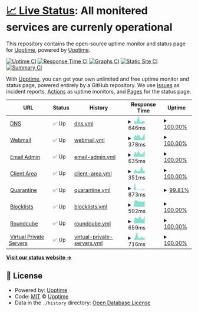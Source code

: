 # [📈 Live Status](https://status.thexyz.com): <!--live status--> **All monitered services are currenly operational**

This repository contains the open-source uptime monitor and status page for [Upptime](https://upptime.js.org), powered by [Upptime](https://github.com/upptime/upptime).

[![Uptime CI](https://github.com/ptoone/Thexyz-Network-Status/workflows/Uptime%20CI/badge.svg)](https://github.com/ptoone/Thexyz-Network-Status/actions?query=workflow%3A%22Uptime+CI%22)
[![Response Time CI](https://github.com/ptoone/Thexyz-Network-Status/workflows/Response%20Time%20CI/badge.svg)](https://github.com/ptoone/Thexyz-Network-Status/actions?query=workflow%3A%22Response+Time+CI%22)
[![Graphs CI](https://github.com/ptoone/Thexyz-Network-Status/workflows/Graphs%20CI/badge.svg)](https://github.com/ptoone/Thexyz-Network-Status/actions?query=workflow%3A%22Graphs+CI%22)
[![Static Site CI](https://github.com/ptoone/Thexyz-Network-Status/workflows/Static%20Site%20CI/badge.svg)](https://github.com/ptoone/Thexyz-Network-Status/actions?query=workflow%3A%22Static+Site+CI%22)
[![Summary CI](https://github.com/ptoone/Thexyz-Network-Status/workflows/Summary%20CI/badge.svg)](https://github.com/ptoone/Thexyz-Network-Status/actions?query=workflow%3A%22Summary+CI%22)

With [Upptime](https://upptime.js.org), you can get your own unlimited and free uptime monitor and status page, powered entirely by a GitHub repository. We use [Issues](https://github.com/upptime/upptime/issues) as incident reports, [Actions](https://github.com/ptoone/Thexyz-Network-Status/actions) as uptime monitors, and [Pages](https://status.thexyz.com) for the status page.

<!--start: status pages-->
<!-- This summary is generated by Upptime (https://github.com/upptime/upptime) -->
<!-- Do not edit this manually, your changes will be overwritten -->
<!-- prettier-ignore -->
| URL | Status | History | Response Time | Uptime |
| --- | ------ | ------- | ------------- | ------ |
| <img alt="" src="https://www.thexyz.com/favicon.ico" height="13"> [DNS](https://dns.thexyz.com) | ✅ Up | [dns.yml](https://github.com/ptoone/Thexyz-Network-Status/commits/HEAD/history/dns.yml) | <details><summary><img alt="Response time graph" src="./graphs/dns/response-time-week.png" height="20"> 646ms</summary><br><a href="https://status.thexyz.com/history/dns"><img alt="Response time 698" src="https://img.shields.io/endpoint?url=https%3A%2F%2Fraw.githubusercontent.com%2Fptoone%2FThexyz-Network-Status%2FHEAD%2Fapi%2Fdns%2Fresponse-time.json"></a><br><a href="https://status.thexyz.com/history/dns"><img alt="24-hour response time 455" src="https://img.shields.io/endpoint?url=https%3A%2F%2Fraw.githubusercontent.com%2Fptoone%2FThexyz-Network-Status%2FHEAD%2Fapi%2Fdns%2Fresponse-time-day.json"></a><br><a href="https://status.thexyz.com/history/dns"><img alt="7-day response time 646" src="https://img.shields.io/endpoint?url=https%3A%2F%2Fraw.githubusercontent.com%2Fptoone%2FThexyz-Network-Status%2FHEAD%2Fapi%2Fdns%2Fresponse-time-week.json"></a><br><a href="https://status.thexyz.com/history/dns"><img alt="30-day response time 652" src="https://img.shields.io/endpoint?url=https%3A%2F%2Fraw.githubusercontent.com%2Fptoone%2FThexyz-Network-Status%2FHEAD%2Fapi%2Fdns%2Fresponse-time-month.json"></a><br><a href="https://status.thexyz.com/history/dns"><img alt="1-year response time 698" src="https://img.shields.io/endpoint?url=https%3A%2F%2Fraw.githubusercontent.com%2Fptoone%2FThexyz-Network-Status%2FHEAD%2Fapi%2Fdns%2Fresponse-time-year.json"></a></details> | <details><summary><a href="https://status.thexyz.com/history/dns">100.00%</a></summary><a href="https://status.thexyz.com/history/dns"><img alt="All-time uptime 100.00%" src="https://img.shields.io/endpoint?url=https%3A%2F%2Fraw.githubusercontent.com%2Fptoone%2FThexyz-Network-Status%2FHEAD%2Fapi%2Fdns%2Fuptime.json"></a><br><a href="https://status.thexyz.com/history/dns"><img alt="24-hour uptime 100.00%" src="https://img.shields.io/endpoint?url=https%3A%2F%2Fraw.githubusercontent.com%2Fptoone%2FThexyz-Network-Status%2FHEAD%2Fapi%2Fdns%2Fuptime-day.json"></a><br><a href="https://status.thexyz.com/history/dns"><img alt="7-day uptime 100.00%" src="https://img.shields.io/endpoint?url=https%3A%2F%2Fraw.githubusercontent.com%2Fptoone%2FThexyz-Network-Status%2FHEAD%2Fapi%2Fdns%2Fuptime-week.json"></a><br><a href="https://status.thexyz.com/history/dns"><img alt="30-day uptime 100.00%" src="https://img.shields.io/endpoint?url=https%3A%2F%2Fraw.githubusercontent.com%2Fptoone%2FThexyz-Network-Status%2FHEAD%2Fapi%2Fdns%2Fuptime-month.json"></a><br><a href="https://status.thexyz.com/history/dns"><img alt="1-year uptime 100.00%" src="https://img.shields.io/endpoint?url=https%3A%2F%2Fraw.githubusercontent.com%2Fptoone%2FThexyz-Network-Status%2FHEAD%2Fapi%2Fdns%2Fuptime-year.json"></a></details>
| <img alt="" src="https://www.thexyz.com/favicon.ico" height="13"> [Webmail](https://webmail.thexyz.com) | ✅ Up | [webmail.yml](https://github.com/ptoone/Thexyz-Network-Status/commits/HEAD/history/webmail.yml) | <details><summary><img alt="Response time graph" src="./graphs/webmail/response-time-week.png" height="20"> 378ms</summary><br><a href="https://status.thexyz.com/history/webmail"><img alt="Response time 306" src="https://img.shields.io/endpoint?url=https%3A%2F%2Fraw.githubusercontent.com%2Fptoone%2FThexyz-Network-Status%2FHEAD%2Fapi%2Fwebmail%2Fresponse-time.json"></a><br><a href="https://status.thexyz.com/history/webmail"><img alt="24-hour response time 1116" src="https://img.shields.io/endpoint?url=https%3A%2F%2Fraw.githubusercontent.com%2Fptoone%2FThexyz-Network-Status%2FHEAD%2Fapi%2Fwebmail%2Fresponse-time-day.json"></a><br><a href="https://status.thexyz.com/history/webmail"><img alt="7-day response time 378" src="https://img.shields.io/endpoint?url=https%3A%2F%2Fraw.githubusercontent.com%2Fptoone%2FThexyz-Network-Status%2FHEAD%2Fapi%2Fwebmail%2Fresponse-time-week.json"></a><br><a href="https://status.thexyz.com/history/webmail"><img alt="30-day response time 330" src="https://img.shields.io/endpoint?url=https%3A%2F%2Fraw.githubusercontent.com%2Fptoone%2FThexyz-Network-Status%2FHEAD%2Fapi%2Fwebmail%2Fresponse-time-month.json"></a><br><a href="https://status.thexyz.com/history/webmail"><img alt="1-year response time 306" src="https://img.shields.io/endpoint?url=https%3A%2F%2Fraw.githubusercontent.com%2Fptoone%2FThexyz-Network-Status%2FHEAD%2Fapi%2Fwebmail%2Fresponse-time-year.json"></a></details> | <details><summary><a href="https://status.thexyz.com/history/webmail">100.00%</a></summary><a href="https://status.thexyz.com/history/webmail"><img alt="All-time uptime 100.00%" src="https://img.shields.io/endpoint?url=https%3A%2F%2Fraw.githubusercontent.com%2Fptoone%2FThexyz-Network-Status%2FHEAD%2Fapi%2Fwebmail%2Fuptime.json"></a><br><a href="https://status.thexyz.com/history/webmail"><img alt="24-hour uptime 100.00%" src="https://img.shields.io/endpoint?url=https%3A%2F%2Fraw.githubusercontent.com%2Fptoone%2FThexyz-Network-Status%2FHEAD%2Fapi%2Fwebmail%2Fuptime-day.json"></a><br><a href="https://status.thexyz.com/history/webmail"><img alt="7-day uptime 100.00%" src="https://img.shields.io/endpoint?url=https%3A%2F%2Fraw.githubusercontent.com%2Fptoone%2FThexyz-Network-Status%2FHEAD%2Fapi%2Fwebmail%2Fuptime-week.json"></a><br><a href="https://status.thexyz.com/history/webmail"><img alt="30-day uptime 100.00%" src="https://img.shields.io/endpoint?url=https%3A%2F%2Fraw.githubusercontent.com%2Fptoone%2FThexyz-Network-Status%2FHEAD%2Fapi%2Fwebmail%2Fuptime-month.json"></a><br><a href="https://status.thexyz.com/history/webmail"><img alt="1-year uptime 100.00%" src="https://img.shields.io/endpoint?url=https%3A%2F%2Fraw.githubusercontent.com%2Fptoone%2FThexyz-Network-Status%2FHEAD%2Fapi%2Fwebmail%2Fuptime-year.json"></a></details>
| <img alt="" src="https://www.thexyz.com/favicon.ico" height="13"> [Email Admin](https://admin.thexyz.com) | ✅ Up | [email-admin.yml](https://github.com/ptoone/Thexyz-Network-Status/commits/HEAD/history/email-admin.yml) | <details><summary><img alt="Response time graph" src="./graphs/email-admin/response-time-week.png" height="20"> 635ms</summary><br><a href="https://status.thexyz.com/history/email-admin"><img alt="Response time 785" src="https://img.shields.io/endpoint?url=https%3A%2F%2Fraw.githubusercontent.com%2Fptoone%2FThexyz-Network-Status%2FHEAD%2Fapi%2Femail-admin%2Fresponse-time.json"></a><br><a href="https://status.thexyz.com/history/email-admin"><img alt="24-hour response time 1543" src="https://img.shields.io/endpoint?url=https%3A%2F%2Fraw.githubusercontent.com%2Fptoone%2FThexyz-Network-Status%2FHEAD%2Fapi%2Femail-admin%2Fresponse-time-day.json"></a><br><a href="https://status.thexyz.com/history/email-admin"><img alt="7-day response time 635" src="https://img.shields.io/endpoint?url=https%3A%2F%2Fraw.githubusercontent.com%2Fptoone%2FThexyz-Network-Status%2FHEAD%2Fapi%2Femail-admin%2Fresponse-time-week.json"></a><br><a href="https://status.thexyz.com/history/email-admin"><img alt="30-day response time 750" src="https://img.shields.io/endpoint?url=https%3A%2F%2Fraw.githubusercontent.com%2Fptoone%2FThexyz-Network-Status%2FHEAD%2Fapi%2Femail-admin%2Fresponse-time-month.json"></a><br><a href="https://status.thexyz.com/history/email-admin"><img alt="1-year response time 785" src="https://img.shields.io/endpoint?url=https%3A%2F%2Fraw.githubusercontent.com%2Fptoone%2FThexyz-Network-Status%2FHEAD%2Fapi%2Femail-admin%2Fresponse-time-year.json"></a></details> | <details><summary><a href="https://status.thexyz.com/history/email-admin">100.00%</a></summary><a href="https://status.thexyz.com/history/email-admin"><img alt="All-time uptime 99.97%" src="https://img.shields.io/endpoint?url=https%3A%2F%2Fraw.githubusercontent.com%2Fptoone%2FThexyz-Network-Status%2FHEAD%2Fapi%2Femail-admin%2Fuptime.json"></a><br><a href="https://status.thexyz.com/history/email-admin"><img alt="24-hour uptime 100.00%" src="https://img.shields.io/endpoint?url=https%3A%2F%2Fraw.githubusercontent.com%2Fptoone%2FThexyz-Network-Status%2FHEAD%2Fapi%2Femail-admin%2Fuptime-day.json"></a><br><a href="https://status.thexyz.com/history/email-admin"><img alt="7-day uptime 100.00%" src="https://img.shields.io/endpoint?url=https%3A%2F%2Fraw.githubusercontent.com%2Fptoone%2FThexyz-Network-Status%2FHEAD%2Fapi%2Femail-admin%2Fuptime-week.json"></a><br><a href="https://status.thexyz.com/history/email-admin"><img alt="30-day uptime 99.90%" src="https://img.shields.io/endpoint?url=https%3A%2F%2Fraw.githubusercontent.com%2Fptoone%2FThexyz-Network-Status%2FHEAD%2Fapi%2Femail-admin%2Fuptime-month.json"></a><br><a href="https://status.thexyz.com/history/email-admin"><img alt="1-year uptime 99.97%" src="https://img.shields.io/endpoint?url=https%3A%2F%2Fraw.githubusercontent.com%2Fptoone%2FThexyz-Network-Status%2FHEAD%2Fapi%2Femail-admin%2Fuptime-year.json"></a></details>
| <img alt="" src="https://www.thexyz.com/favicon.ico" height="13"> [Client Area](https://www.thexyz.com) | ✅ Up | [client-area.yml](https://github.com/ptoone/Thexyz-Network-Status/commits/HEAD/history/client-area.yml) | <details><summary><img alt="Response time graph" src="./graphs/client-area/response-time-week.png" height="20"> 351ms</summary><br><a href="https://status.thexyz.com/history/client-area"><img alt="Response time 347" src="https://img.shields.io/endpoint?url=https%3A%2F%2Fraw.githubusercontent.com%2Fptoone%2FThexyz-Network-Status%2FHEAD%2Fapi%2Fclient-area%2Fresponse-time.json"></a><br><a href="https://status.thexyz.com/history/client-area"><img alt="24-hour response time 251" src="https://img.shields.io/endpoint?url=https%3A%2F%2Fraw.githubusercontent.com%2Fptoone%2FThexyz-Network-Status%2FHEAD%2Fapi%2Fclient-area%2Fresponse-time-day.json"></a><br><a href="https://status.thexyz.com/history/client-area"><img alt="7-day response time 351" src="https://img.shields.io/endpoint?url=https%3A%2F%2Fraw.githubusercontent.com%2Fptoone%2FThexyz-Network-Status%2FHEAD%2Fapi%2Fclient-area%2Fresponse-time-week.json"></a><br><a href="https://status.thexyz.com/history/client-area"><img alt="30-day response time 360" src="https://img.shields.io/endpoint?url=https%3A%2F%2Fraw.githubusercontent.com%2Fptoone%2FThexyz-Network-Status%2FHEAD%2Fapi%2Fclient-area%2Fresponse-time-month.json"></a><br><a href="https://status.thexyz.com/history/client-area"><img alt="1-year response time 347" src="https://img.shields.io/endpoint?url=https%3A%2F%2Fraw.githubusercontent.com%2Fptoone%2FThexyz-Network-Status%2FHEAD%2Fapi%2Fclient-area%2Fresponse-time-year.json"></a></details> | <details><summary><a href="https://status.thexyz.com/history/client-area">100.00%</a></summary><a href="https://status.thexyz.com/history/client-area"><img alt="All-time uptime 100.00%" src="https://img.shields.io/endpoint?url=https%3A%2F%2Fraw.githubusercontent.com%2Fptoone%2FThexyz-Network-Status%2FHEAD%2Fapi%2Fclient-area%2Fuptime.json"></a><br><a href="https://status.thexyz.com/history/client-area"><img alt="24-hour uptime 100.00%" src="https://img.shields.io/endpoint?url=https%3A%2F%2Fraw.githubusercontent.com%2Fptoone%2FThexyz-Network-Status%2FHEAD%2Fapi%2Fclient-area%2Fuptime-day.json"></a><br><a href="https://status.thexyz.com/history/client-area"><img alt="7-day uptime 100.00%" src="https://img.shields.io/endpoint?url=https%3A%2F%2Fraw.githubusercontent.com%2Fptoone%2FThexyz-Network-Status%2FHEAD%2Fapi%2Fclient-area%2Fuptime-week.json"></a><br><a href="https://status.thexyz.com/history/client-area"><img alt="30-day uptime 100.00%" src="https://img.shields.io/endpoint?url=https%3A%2F%2Fraw.githubusercontent.com%2Fptoone%2FThexyz-Network-Status%2FHEAD%2Fapi%2Fclient-area%2Fuptime-month.json"></a><br><a href="https://status.thexyz.com/history/client-area"><img alt="1-year uptime 100.00%" src="https://img.shields.io/endpoint?url=https%3A%2F%2Fraw.githubusercontent.com%2Fptoone%2FThexyz-Network-Status%2FHEAD%2Fapi%2Fclient-area%2Fuptime-year.json"></a></details>
| <img alt="" src="https://www.thexyz.com/favicon.ico" height="13"> [Quarantine](https://quarantine.thexyz.com) | ✅ Up | [quarantine.yml](https://github.com/ptoone/Thexyz-Network-Status/commits/HEAD/history/quarantine.yml) | <details><summary><img alt="Response time graph" src="./graphs/quarantine/response-time-week.png" height="20"> 873ms</summary><br><a href="https://status.thexyz.com/history/quarantine"><img alt="Response time 1076" src="https://img.shields.io/endpoint?url=https%3A%2F%2Fraw.githubusercontent.com%2Fptoone%2FThexyz-Network-Status%2FHEAD%2Fapi%2Fquarantine%2Fresponse-time.json"></a><br><a href="https://status.thexyz.com/history/quarantine"><img alt="24-hour response time 907" src="https://img.shields.io/endpoint?url=https%3A%2F%2Fraw.githubusercontent.com%2Fptoone%2FThexyz-Network-Status%2FHEAD%2Fapi%2Fquarantine%2Fresponse-time-day.json"></a><br><a href="https://status.thexyz.com/history/quarantine"><img alt="7-day response time 873" src="https://img.shields.io/endpoint?url=https%3A%2F%2Fraw.githubusercontent.com%2Fptoone%2FThexyz-Network-Status%2FHEAD%2Fapi%2Fquarantine%2Fresponse-time-week.json"></a><br><a href="https://status.thexyz.com/history/quarantine"><img alt="30-day response time 1229" src="https://img.shields.io/endpoint?url=https%3A%2F%2Fraw.githubusercontent.com%2Fptoone%2FThexyz-Network-Status%2FHEAD%2Fapi%2Fquarantine%2Fresponse-time-month.json"></a><br><a href="https://status.thexyz.com/history/quarantine"><img alt="1-year response time 1076" src="https://img.shields.io/endpoint?url=https%3A%2F%2Fraw.githubusercontent.com%2Fptoone%2FThexyz-Network-Status%2FHEAD%2Fapi%2Fquarantine%2Fresponse-time-year.json"></a></details> | <details><summary><a href="https://status.thexyz.com/history/quarantine">99.81%</a></summary><a href="https://status.thexyz.com/history/quarantine"><img alt="All-time uptime 99.85%" src="https://img.shields.io/endpoint?url=https%3A%2F%2Fraw.githubusercontent.com%2Fptoone%2FThexyz-Network-Status%2FHEAD%2Fapi%2Fquarantine%2Fuptime.json"></a><br><a href="https://status.thexyz.com/history/quarantine"><img alt="24-hour uptime 100.00%" src="https://img.shields.io/endpoint?url=https%3A%2F%2Fraw.githubusercontent.com%2Fptoone%2FThexyz-Network-Status%2FHEAD%2Fapi%2Fquarantine%2Fuptime-day.json"></a><br><a href="https://status.thexyz.com/history/quarantine"><img alt="7-day uptime 99.81%" src="https://img.shields.io/endpoint?url=https%3A%2F%2Fraw.githubusercontent.com%2Fptoone%2FThexyz-Network-Status%2FHEAD%2Fapi%2Fquarantine%2Fuptime-week.json"></a><br><a href="https://status.thexyz.com/history/quarantine"><img alt="30-day uptime 99.96%" src="https://img.shields.io/endpoint?url=https%3A%2F%2Fraw.githubusercontent.com%2Fptoone%2FThexyz-Network-Status%2FHEAD%2Fapi%2Fquarantine%2Fuptime-month.json"></a><br><a href="https://status.thexyz.com/history/quarantine"><img alt="1-year uptime 99.85%" src="https://img.shields.io/endpoint?url=https%3A%2F%2Fraw.githubusercontent.com%2Fptoone%2FThexyz-Network-Status%2FHEAD%2Fapi%2Fquarantine%2Fuptime-year.json"></a></details>
| <img alt="" src="https://www.thexyz.com/favicon.ico" height="13"> [Blocklists](https://bl.thexyz.com) | ✅ Up | [blocklists.yml](https://github.com/ptoone/Thexyz-Network-Status/commits/HEAD/history/blocklists.yml) | <details><summary><img alt="Response time graph" src="./graphs/blocklists/response-time-week.png" height="20"> 592ms</summary><br><a href="https://status.thexyz.com/history/blocklists"><img alt="Response time 674" src="https://img.shields.io/endpoint?url=https%3A%2F%2Fraw.githubusercontent.com%2Fptoone%2FThexyz-Network-Status%2FHEAD%2Fapi%2Fblocklists%2Fresponse-time.json"></a><br><a href="https://status.thexyz.com/history/blocklists"><img alt="24-hour response time 608" src="https://img.shields.io/endpoint?url=https%3A%2F%2Fraw.githubusercontent.com%2Fptoone%2FThexyz-Network-Status%2FHEAD%2Fapi%2Fblocklists%2Fresponse-time-day.json"></a><br><a href="https://status.thexyz.com/history/blocklists"><img alt="7-day response time 592" src="https://img.shields.io/endpoint?url=https%3A%2F%2Fraw.githubusercontent.com%2Fptoone%2FThexyz-Network-Status%2FHEAD%2Fapi%2Fblocklists%2Fresponse-time-week.json"></a><br><a href="https://status.thexyz.com/history/blocklists"><img alt="30-day response time 669" src="https://img.shields.io/endpoint?url=https%3A%2F%2Fraw.githubusercontent.com%2Fptoone%2FThexyz-Network-Status%2FHEAD%2Fapi%2Fblocklists%2Fresponse-time-month.json"></a><br><a href="https://status.thexyz.com/history/blocklists"><img alt="1-year response time 674" src="https://img.shields.io/endpoint?url=https%3A%2F%2Fraw.githubusercontent.com%2Fptoone%2FThexyz-Network-Status%2FHEAD%2Fapi%2Fblocklists%2Fresponse-time-year.json"></a></details> | <details><summary><a href="https://status.thexyz.com/history/blocklists">100.00%</a></summary><a href="https://status.thexyz.com/history/blocklists"><img alt="All-time uptime 100.00%" src="https://img.shields.io/endpoint?url=https%3A%2F%2Fraw.githubusercontent.com%2Fptoone%2FThexyz-Network-Status%2FHEAD%2Fapi%2Fblocklists%2Fuptime.json"></a><br><a href="https://status.thexyz.com/history/blocklists"><img alt="24-hour uptime 100.00%" src="https://img.shields.io/endpoint?url=https%3A%2F%2Fraw.githubusercontent.com%2Fptoone%2FThexyz-Network-Status%2FHEAD%2Fapi%2Fblocklists%2Fuptime-day.json"></a><br><a href="https://status.thexyz.com/history/blocklists"><img alt="7-day uptime 100.00%" src="https://img.shields.io/endpoint?url=https%3A%2F%2Fraw.githubusercontent.com%2Fptoone%2FThexyz-Network-Status%2FHEAD%2Fapi%2Fblocklists%2Fuptime-week.json"></a><br><a href="https://status.thexyz.com/history/blocklists"><img alt="30-day uptime 100.00%" src="https://img.shields.io/endpoint?url=https%3A%2F%2Fraw.githubusercontent.com%2Fptoone%2FThexyz-Network-Status%2FHEAD%2Fapi%2Fblocklists%2Fuptime-month.json"></a><br><a href="https://status.thexyz.com/history/blocklists"><img alt="1-year uptime 100.00%" src="https://img.shields.io/endpoint?url=https%3A%2F%2Fraw.githubusercontent.com%2Fptoone%2FThexyz-Network-Status%2FHEAD%2Fapi%2Fblocklists%2Fuptime-year.json"></a></details>
| <img alt="" src="https://www.thexyz.com/favicon.ico" height="13"> [Roundcube](https://webmail.thexyzserver.com) | ✅ Up | [roundcube.yml](https://github.com/ptoone/Thexyz-Network-Status/commits/HEAD/history/roundcube.yml) | <details><summary><img alt="Response time graph" src="./graphs/roundcube/response-time-week.png" height="20"> 659ms</summary><br><a href="https://status.thexyz.com/history/roundcube"><img alt="Response time 792" src="https://img.shields.io/endpoint?url=https%3A%2F%2Fraw.githubusercontent.com%2Fptoone%2FThexyz-Network-Status%2FHEAD%2Fapi%2Froundcube%2Fresponse-time.json"></a><br><a href="https://status.thexyz.com/history/roundcube"><img alt="24-hour response time 689" src="https://img.shields.io/endpoint?url=https%3A%2F%2Fraw.githubusercontent.com%2Fptoone%2FThexyz-Network-Status%2FHEAD%2Fapi%2Froundcube%2Fresponse-time-day.json"></a><br><a href="https://status.thexyz.com/history/roundcube"><img alt="7-day response time 659" src="https://img.shields.io/endpoint?url=https%3A%2F%2Fraw.githubusercontent.com%2Fptoone%2FThexyz-Network-Status%2FHEAD%2Fapi%2Froundcube%2Fresponse-time-week.json"></a><br><a href="https://status.thexyz.com/history/roundcube"><img alt="30-day response time 710" src="https://img.shields.io/endpoint?url=https%3A%2F%2Fraw.githubusercontent.com%2Fptoone%2FThexyz-Network-Status%2FHEAD%2Fapi%2Froundcube%2Fresponse-time-month.json"></a><br><a href="https://status.thexyz.com/history/roundcube"><img alt="1-year response time 792" src="https://img.shields.io/endpoint?url=https%3A%2F%2Fraw.githubusercontent.com%2Fptoone%2FThexyz-Network-Status%2FHEAD%2Fapi%2Froundcube%2Fresponse-time-year.json"></a></details> | <details><summary><a href="https://status.thexyz.com/history/roundcube">100.00%</a></summary><a href="https://status.thexyz.com/history/roundcube"><img alt="All-time uptime 99.96%" src="https://img.shields.io/endpoint?url=https%3A%2F%2Fraw.githubusercontent.com%2Fptoone%2FThexyz-Network-Status%2FHEAD%2Fapi%2Froundcube%2Fuptime.json"></a><br><a href="https://status.thexyz.com/history/roundcube"><img alt="24-hour uptime 100.00%" src="https://img.shields.io/endpoint?url=https%3A%2F%2Fraw.githubusercontent.com%2Fptoone%2FThexyz-Network-Status%2FHEAD%2Fapi%2Froundcube%2Fuptime-day.json"></a><br><a href="https://status.thexyz.com/history/roundcube"><img alt="7-day uptime 100.00%" src="https://img.shields.io/endpoint?url=https%3A%2F%2Fraw.githubusercontent.com%2Fptoone%2FThexyz-Network-Status%2FHEAD%2Fapi%2Froundcube%2Fuptime-week.json"></a><br><a href="https://status.thexyz.com/history/roundcube"><img alt="30-day uptime 99.91%" src="https://img.shields.io/endpoint?url=https%3A%2F%2Fraw.githubusercontent.com%2Fptoone%2FThexyz-Network-Status%2FHEAD%2Fapi%2Froundcube%2Fuptime-month.json"></a><br><a href="https://status.thexyz.com/history/roundcube"><img alt="1-year uptime 99.96%" src="https://img.shields.io/endpoint?url=https%3A%2F%2Fraw.githubusercontent.com%2Fptoone%2FThexyz-Network-Status%2FHEAD%2Fapi%2Froundcube%2Fuptime-year.json"></a></details>
| <img alt="" src="https://www.thexyz.com/favicon.ico" height="13"> [Virtual Private Servers](https://login.thexyzserver.com) | ✅ Up | [virtual-private-servers.yml](https://github.com/ptoone/Thexyz-Network-Status/commits/HEAD/history/virtual-private-servers.yml) | <details><summary><img alt="Response time graph" src="./graphs/virtual-private-servers/response-time-week.png" height="20"> 716ms</summary><br><a href="https://status.thexyz.com/history/virtual-private-servers"><img alt="Response time 647" src="https://img.shields.io/endpoint?url=https%3A%2F%2Fraw.githubusercontent.com%2Fptoone%2FThexyz-Network-Status%2FHEAD%2Fapi%2Fvirtual-private-servers%2Fresponse-time.json"></a><br><a href="https://status.thexyz.com/history/virtual-private-servers"><img alt="24-hour response time 598" src="https://img.shields.io/endpoint?url=https%3A%2F%2Fraw.githubusercontent.com%2Fptoone%2FThexyz-Network-Status%2FHEAD%2Fapi%2Fvirtual-private-servers%2Fresponse-time-day.json"></a><br><a href="https://status.thexyz.com/history/virtual-private-servers"><img alt="7-day response time 716" src="https://img.shields.io/endpoint?url=https%3A%2F%2Fraw.githubusercontent.com%2Fptoone%2FThexyz-Network-Status%2FHEAD%2Fapi%2Fvirtual-private-servers%2Fresponse-time-week.json"></a><br><a href="https://status.thexyz.com/history/virtual-private-servers"><img alt="30-day response time 613" src="https://img.shields.io/endpoint?url=https%3A%2F%2Fraw.githubusercontent.com%2Fptoone%2FThexyz-Network-Status%2FHEAD%2Fapi%2Fvirtual-private-servers%2Fresponse-time-month.json"></a><br><a href="https://status.thexyz.com/history/virtual-private-servers"><img alt="1-year response time 647" src="https://img.shields.io/endpoint?url=https%3A%2F%2Fraw.githubusercontent.com%2Fptoone%2FThexyz-Network-Status%2FHEAD%2Fapi%2Fvirtual-private-servers%2Fresponse-time-year.json"></a></details> | <details><summary><a href="https://status.thexyz.com/history/virtual-private-servers">100.00%</a></summary><a href="https://status.thexyz.com/history/virtual-private-servers"><img alt="All-time uptime 99.97%" src="https://img.shields.io/endpoint?url=https%3A%2F%2Fraw.githubusercontent.com%2Fptoone%2FThexyz-Network-Status%2FHEAD%2Fapi%2Fvirtual-private-servers%2Fuptime.json"></a><br><a href="https://status.thexyz.com/history/virtual-private-servers"><img alt="24-hour uptime 100.00%" src="https://img.shields.io/endpoint?url=https%3A%2F%2Fraw.githubusercontent.com%2Fptoone%2FThexyz-Network-Status%2FHEAD%2Fapi%2Fvirtual-private-servers%2Fuptime-day.json"></a><br><a href="https://status.thexyz.com/history/virtual-private-servers"><img alt="7-day uptime 100.00%" src="https://img.shields.io/endpoint?url=https%3A%2F%2Fraw.githubusercontent.com%2Fptoone%2FThexyz-Network-Status%2FHEAD%2Fapi%2Fvirtual-private-servers%2Fuptime-week.json"></a><br><a href="https://status.thexyz.com/history/virtual-private-servers"><img alt="30-day uptime 99.95%" src="https://img.shields.io/endpoint?url=https%3A%2F%2Fraw.githubusercontent.com%2Fptoone%2FThexyz-Network-Status%2FHEAD%2Fapi%2Fvirtual-private-servers%2Fuptime-month.json"></a><br><a href="https://status.thexyz.com/history/virtual-private-servers"><img alt="1-year uptime 99.97%" src="https://img.shields.io/endpoint?url=https%3A%2F%2Fraw.githubusercontent.com%2Fptoone%2FThexyz-Network-Status%2FHEAD%2Fapi%2Fvirtual-private-servers%2Fuptime-year.json"></a></details>

<!--end: status pages-->

[**Visit our status website →**](https://status.thexyz.com)

## 📄 License

- Powered by: [Upptime](https://github.com/upptime/upptime)
- Code: [MIT](./LICENSE) © [Upptime](https://upptime.js.org)
- Data in the `./history` directory: [Open Database License](https://opendatacommons.org/licenses/odbl/1-0/)
